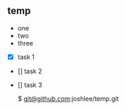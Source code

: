 temp
----

* one
* two
* three

* [x] task 1
* [] task 2
* [] task 3

    $ git@github.com:joshlee/temp.git
